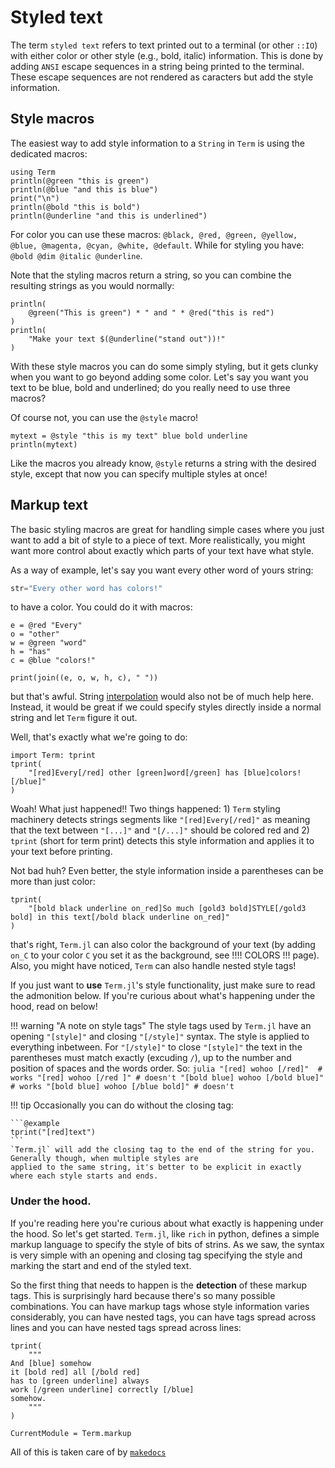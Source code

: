 # Styled text
The term `styled text` refers to text printed out to a terminal (or other `::IO`) with either color or other style (e.g., bold, italic) information. This is done by adding `ANSI` escape sequences in a string being printed to the terminal. These escape sequences are not rendered as caracters but add the style information.

## Style macros
The easiest way to add style information to a `String` in `Term` is using the dedicated macros:

```@example
using Term
println(@green "this is green")
println(@blue "and this is blue")
print("\n")
println(@bold "this is bold")
println(@underline "and this is underlined")
```

For color you can use these macros: `@black, @red, @green, @yellow, @blue, @magenta, @cyan, @white, @default`.
While for styling you have: `@bold @dim @italic @underline`.

Note that the styling macros return a string, so you can combine the resulting strings as you would normally:

```@example
println(
    @green("This is green") * " and " * @red("this is red")
)
println(
    "Make your text $(@underline("stand out"))!"
)
```

With these style macros you can do some simply styling, but it gets clunky when you want to go beyond adding some color. Let's say you want you text to be blue, bold and underlined; do you really need to use three macros?

Of course not, you can use the `@style` macro!

```@example
mytext = @style "this is my text" blue bold underline
println(mytext)
```

Like the macros you already know, `@style` returns a string with the desired style, except that now you can specify multiple styles at once! 

## Markup text
The basic styling macros are great for handling simple cases where you just want to add a bit of style to a piece of text. More realistically, you might want more control about exactly which parts of your text have what style. 

As a way of example, let's say you want every other word of yours string:

```julia
str="Every other word has colors!"
```

to have a color. You could do it with macros:

```@example
e = @red "Every"
o = "other"
w = @green "word"
h = "has"
c = @blue "colors!"

print(join((e, o, w, h, c), " "))
```

but that's awful. String [interpolation](https://docs.julialang.org/en/v1/manual/strings/#string-interpolation) would also not be of much help here. Instead, it would be great if we could specify styles directly inside a normal string and let `Term` figure it out.

Well, that's exactly what we're going to do:
```@example
import Term: tprint
tprint(
    "[red]Every[/red] other [green]word[/green] has [blue]colors![/blue]"
)
```

Woah! What just happened!!
Two things happened: 1) `Term` styling machinery detects strings segments like `"[red]Every[/red]"` as meaning that the text between `"[...]"` and `"[/...]"` should be colored red and 2) `tprint` (short for term print) detects this style information and applies it to your text before printing. 

Not bad huh? Even better, the style information inside a parentheses can be more than just color:
```@example
tprint(
    "[bold black underline on_red]So much [gold3 bold]STYLE[/gold3 bold] in this text[/bold black underline on_red]"
)
```
that's right, `Term.jl` can also color the background of your text (by adding `on_C` to your color `C` you set it as the background, see !!!! COLORS !!! page). Also, you might have noticed, `Term` can also handle nested style tags!

If you just want to **use** `Term.jl`'s style functionality, just make sure to read the admonition below. If you're curious about what's happening under the hood, read on below!

!!! warning "A note on style tags"
    The style tags used by `Term.jl` have an opening `"[style]"` and closing `"[/style]"` syntax. The style is applied to everything inbetween. For `"[/style]"` to close `"[style]"` the text in the parentheses must match exactly (excuding `/`), up to the number and position of spaces and the words order. So:
    ```julia
    "[red] wohoo [/red]"  # works
    "[red] wohoo [/red ]" # doesn't
    "[bold blue] wohoo [/bold blue]" # works
    "[bold blue] wohoo [/blue bold]" # doesn't
    ```

!!! tip
    Occasionally you can do without the closing tag:
    
    ```@example
    tprint("[red]text")
    ```
    `Term.jl` will add the closing tag to the end of the string for you. Generally though, when multiple styles are 
    applied to the same string, it's better to be explicit in exactly where each style starts and ends.


### Under the hood.

If you're reading here you're curious about what exactly is happening under the hood. So let's get started.
`Term.jl`, like `rich` in python, defines a simple markup language to specify the style of bits of strins.
As we saw, the syntax is very simple with an opening and closing tag specifying the style and marking the start and end of the styled text. 

So the first thing that needs to happen is the **detection** of these markup tags. This is surprisingly hard because there's so many possible combinations. You can have markup tags whose style information varies considerably, you can have nested tags, you can have tags spread across lines and you can have nested tags spread across lines:

```@example
tprint(
    """
And [blue] somehow
it [bold red] all [/bold red]
has to [green underline] always
work [/green underline] correctly [/blue]
somehow.
    """
)
```

```@meta
CurrentModule = Term.markup
```

All of this is taken care of by [`makedocs`](@extract_markup)